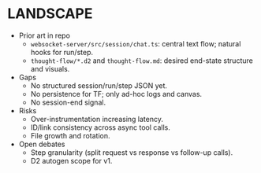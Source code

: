 # LANDSCAPE

- Prior art in repo
  - `websocket-server/src/session/chat.ts`: central text flow; natural hooks for run/step.
  - `thought-flow/*.d2` and `thought-flow.md`: desired end-state structure and visuals.
- Gaps
  - No structured session/run/step JSON yet.
  - No persistence for TF; only ad-hoc logs and canvas.
  - No session-end signal.
- Risks
  - Over-instrumentation increasing latency.
  - ID/link consistency across async tool calls.
  - File growth and rotation.
- Open debates
  - Step granularity (split request vs response vs follow-up calls).
  - D2 autogen scope for v1.
